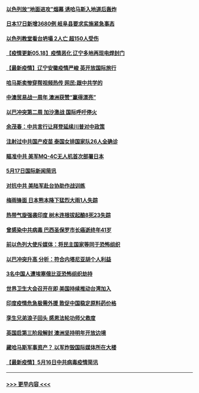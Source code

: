 #### [以色列放“地面进攻”烟幕 诱哈马斯入地道后轰炸](../pages/prog202/a103121873.md?t=05181252) 
#### [日本17日新增3680例 岐阜县要求实施紧急事态](../pages/prog202/a103121919.md?t=05181252) 
#### [以色列教堂看台坍塌 2人亡 超150人受伤](../pages/prog202/a103121680.md?t=05181252) 
#### [【疫情更新05.18】疫情恶化 辽宁多地再现电焊封门](../pages/prog202/a103114528.md?t=05181252) 
#### [【最新疫情】辽宁安徽疫情严峻 英开放国际旅行](../pages/prog202/a103121569.md?t=05181252) 
#### [哈马斯卖惨穿帮视频热传 网民:跟中共学的](../pages/prog202/a103121751.md?t=05181252) 
#### [中澳贸易战一周年 澳洲获赞“赢得漂亮”](../pages/prog202/a103121654.md?t=05181252) 
#### [以巴冲突第二周 加沙激战 国际呼吁停火](../pages/prog202/a103121571.md?t=05181252) 
#### [余茂春：中共言行让拜登延续川普对中政策](../pages/prog202/a103121538.md?t=05181252) 
#### [注射过中共国产疫苗 泰国女排国家队26人全确诊](../pages/prog202/a103121390.md?t=05181252) 
#### [瞄准中共 美军MQ-4C无人机首次部署日本](../pages/prog202/a103121377.md?t=05181252) 
#### [5月17日国际新闻简讯](../pages/prog202/a103121355.md?t=05181252) 
#### [对抗中共 美陆军赴台协助作战训练](../pages/prog202/a103121292.md?t=05181252) 
#### [梅雨锋面 日本熊本降下猛烈大雨1人失踪](../pages/prog202/a103121277.md?t=05181252) 
#### [热带气旋强袭印度 树木连根拔起酿8死23失踪](../pages/prog202/a103121241.md?t=05181252) 
#### [曾感染中共病毒 巴西圣保罗市长癌逝终年41岁](../pages/prog202/a103121172.md?t=05181252) 
#### [前以色列大使斥媒体：将民主国家等同于恐怖组织](../pages/prog202/a103121201.md?t=05181252) 
#### [以巴冲突升高 分析：符合内塔尼亚胡个人利益](../pages/prog202/a103121159.md?t=05181252) 
#### [3名中国人遭埃塞俄比亚恐怖组织劫持](../pages/prog202/a103121105.md?t=05181252) 
#### [世界卫生大会召开在即 美国持续推动台湾加入](../pages/prog202/a103121078.md?t=05181252) 
#### [印度疫情危急极需外援 敦促中国稳定原料药价格](../pages/prog202/a103121075.md?t=05181252) 
#### [孪生兄弟浪子回头 感恩法轮功师父救度](../pages/prog202/a103121070.md?t=05181252) 
#### [英国启第三阶段解封 澳洲坚持明年开放边境](../pages/prog202/a103121055.md?t=05181252) 
#### [藏哈马斯军事资产？ 以军炸毁国际媒体所在大楼](../pages/prog202/a103120998.md?t=05181252) 
#### [【最新疫情】5月16日中共病毒疫情简讯](../pages/prog202/a103120996.md?t=05181252) 

----
#### [ >>> 更早内容 <<< ](../indexes/prog202-earlier.md)

